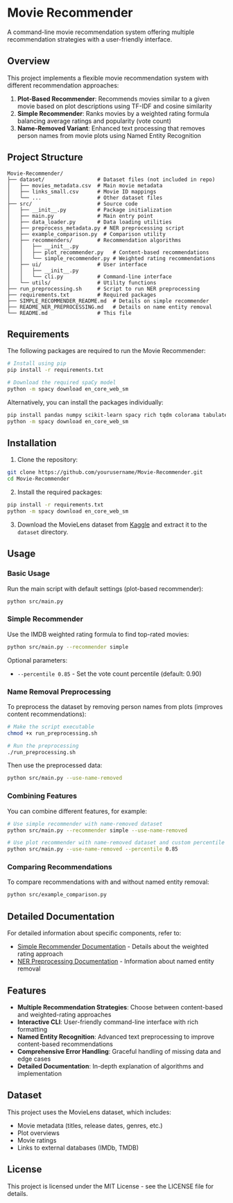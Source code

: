 # Movie Recommender

A command-line movie recommendation system offering multiple recommendation strategies with a user-friendly interface.

## Overview

This project implements a flexible movie recommendation system with different recommendation approaches:

1. **Plot-Based Recommender**: Recommends movies similar to a given movie based on plot descriptions using TF-IDF and cosine similarity
2. **Simple Recommender**: Ranks movies by a weighted rating formula balancing average ratings and popularity (vote count)
3. **Name-Removed Variant**: Enhanced text processing that removes person names from movie plots using Named Entity Recognition

## Project Structure

```
Movie-Recommender/
├── dataset/                 # Dataset files (not included in repo)
│   ├── movies_metadata.csv  # Main movie metadata
│   ├── links_small.csv      # Movie ID mappings
│   └── ...                  # Other dataset files
├── src/                     # Source code
│   ├── __init__.py          # Package initialization
│   ├── main.py              # Main entry point
│   ├── data_loader.py       # Data loading utilities
│   ├── preprocess_metadata.py # NER preprocessing script
│   ├── example_comparison.py  # Comparison utility
│   ├── recommenders/        # Recommendation algorithms
│   │   ├── __init__.py
│   │   ├── plot_recommender.py   # Content-based recommendations
│   │   └── simple_recommender.py # Weighted rating recommendations
│   ├── ui/                  # User interface
│   │   ├── __init__.py
│   │   └── cli.py           # Command-line interface
│   └── utils/               # Utility functions
├── run_preprocessing.sh     # Script to run NER preprocessing
├── requirements.txt         # Required packages
├── SIMPLE_RECOMMENDER_README.md  # Details on simple recommender
├── README_NER_PREPROCESSING.md   # Details on name entity removal
└── README.md                # This file
```

## Requirements

The following packages are required to run the Movie Recommender:

```bash
# Install using pip
pip install -r requirements.txt

# Download the required spaCy model
python -m spacy download en_core_web_sm
```

Alternatively, you can install the packages individually:

```bash
pip install pandas numpy scikit-learn spacy rich tqdm colorama tabulate
python -m spacy download en_core_web_sm
```

## Installation

1. Clone the repository:
```bash
git clone https://github.com/yourusername/Movie-Recommender.git
cd Movie-Recommender
```

2. Install the required packages:
```bash
pip install -r requirements.txt
python -m spacy download en_core_web_sm
```

3. Download the MovieLens dataset from [Kaggle](https://www.kaggle.com/datasets/rounakbanik/the-movies-dataset) and extract it to the `dataset` directory.

## Usage

### Basic Usage

Run the main script with default settings (plot-based recommender):

```bash
python src/main.py
```

### Simple Recommender

Use the IMDB weighted rating formula to find top-rated movies:

```bash
python src/main.py --recommender simple
```

Optional parameters:
- `--percentile 0.85` - Set the vote count percentile (default: 0.90)

### Name Removal Preprocessing

To preprocess the dataset by removing person names from plots (improves content recommendations):

```bash
# Make the script executable
chmod +x run_preprocessing.sh

# Run the preprocessing
./run_preprocessing.sh
```

Then use the preprocessed data:

```bash
python src/main.py --use-name-removed
```

### Combining Features

You can combine different features, for example:

```bash
# Use simple recommender with name-removed dataset
python src/main.py --recommender simple --use-name-removed

# Use plot recommender with name-removed dataset and custom percentile
python src/main.py --use-name-removed --percentile 0.85
```

### Comparing Recommendations

To compare recommendations with and without named entity removal:

```bash
python src/example_comparison.py
```

## Detailed Documentation

For detailed information about specific components, refer to:

- [Simple Recommender Documentation](SIMPLE_RECOMMENDER_README.md) - Details about the weighted rating approach
- [NER Preprocessing Documentation](README_NER_PREPROCESSING.md) - Information about named entity removal

## Features

- **Multiple Recommendation Strategies**: Choose between content-based and weighted-rating approaches
- **Interactive CLI**: User-friendly command-line interface with rich formatting
- **Named Entity Recognition**: Advanced text preprocessing to improve content-based recommendations
- **Comprehensive Error Handling**: Graceful handling of missing data and edge cases
- **Detailed Documentation**: In-depth explanation of algorithms and implementation

## Dataset

This project uses the MovieLens dataset, which includes:
- Movie metadata (titles, release dates, genres, etc.)
- Plot overviews
- Movie ratings
- Links to external databases (IMDb, TMDB)

## License

This project is licensed under the MIT License - see the LICENSE file for details.
